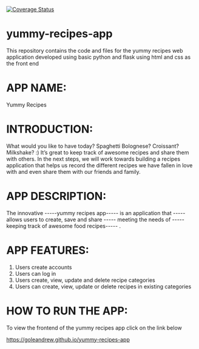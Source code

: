 [![Coverage Status](https://coveralls.io/repos/github/goleandrew/yummy-recipes-app/badge.svg?branch=master)](https://coveralls.io/github/goleandrew/yummy-recipes-app?branch=master)

# yummy-recipes-app
This repository contains the code and files for the yummy recipes web application developed using basic python and flask using html and css as the front end
# APP NAME: <br />
Yummy Recipes

# INTRODUCTION: <br />
What would you like to have today? Spaghetti Bolognese? Croissant? Milkshake? :) It’s great to
keep track of awesome recipes and share them with others. In the next steps, we will work
towards building a recipes application that helps us record the different recipes we have fallen in
love with and even share them with our friends and family.

# APP DESCRIPTION:<br />
The innovative -----yummy recipes app----- is an application that -----allows
users to create, save and share ----- meeting the needs of -----keeping track of
awesome food recipes----- .

# APP FEATURES: <br />

1. Users create accounts
2. Users can log in
3. Users create, view, update and delete recipe categories
4. Users can create, view, update or delete recipes in existing
categories

# HOW TO RUN THE APP: <br />
To view the frontend of the yummy recipes app click on the link below

https://goleandrew.github.io/yummy-recipes-app


